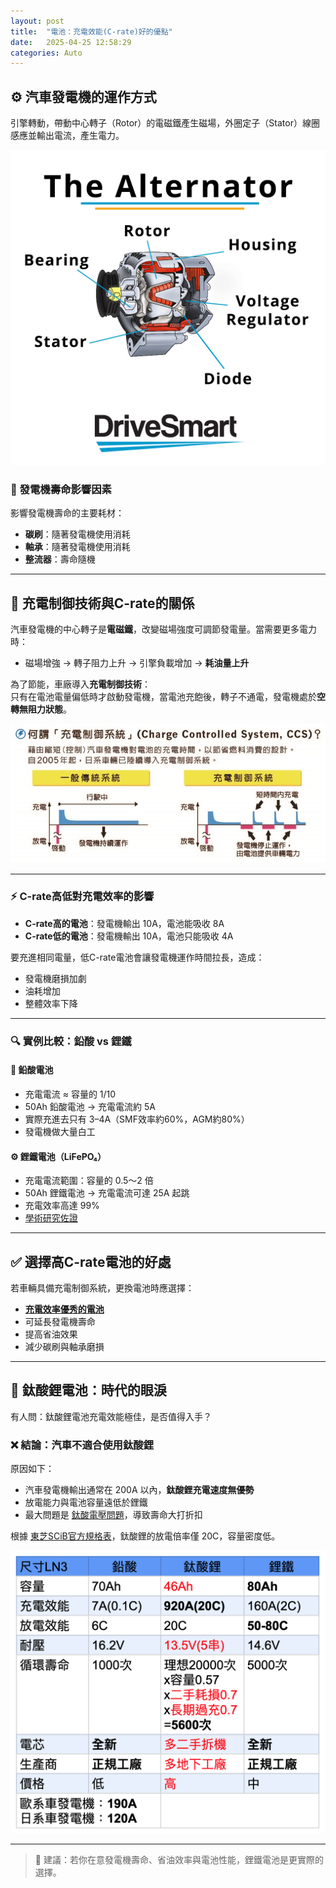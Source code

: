 ```yaml
---
layout: post
title:  "電池：充電效能(C-rate)好的優點"
date:   2025-04-25 12:58:29
categories: Auto
---
```



## ⚙️ 汽車發電機的運作方式

引擎轉動，帶動中心轉子（Rotor）的電磁鐵產生磁場，外圈定子（Stator）線圈感應並輸出電流，產生電力。

![發電機運作示意圖](/images/mobile01-546fae5ccb350dbd357ba0095c787a83.png)

### 🧩 發電機壽命影響因素

影響發電機壽命的主要耗材：

- **碳刷**：隨著發電機使用消耗  
- **軸承**：隨著發電機使用消耗  
- **整流器**：壽命隨機

---

## 🔋 充電制御技術與C-rate的關係

汽車發電機的中心轉子是**電磁鐵**，改變磁場強度可調節發電量。當需要更多電力時：

- 磁場增強 → 轉子阻力上升 → 引擎負載增加 → **耗油量上升**

為了節能，車廠導入**充電制御技術**：  
只有在電池電量偏低時才啟動發電機，當電池充飽後，轉子不通電，發電機處於**空轉無阻力狀態**。

![充電製御示意圖](/images/mobile01-1087ab058e273b6e781f0321aa85fe10.png)

---

### ⚡ C-rate高低對充電效率的影響

- **C-rate高的電池**：發電機輸出 10A，電池能吸收 8A  
- **C-rate低的電池**：發電機輸出 10A，電池只能吸收 4A

要充進相同電量，低C-rate電池會讓發電機運作時間拉長，造成：

- 發電機磨損加劇  
- 油耗增加  
- 整體效率下降

---

### 🔍 實例比較：鉛酸 vs 鋰鐵

#### 🧪 鉛酸電池

- 充電電流 ≈ 容量的 1/10  
- 50Ah 鉛酸電池 → 充電電流約 5A  
- 實際充進去只有 3–4A（SMF效率約60%，AGM約80%）  
- 發電機做大量白工

#### ⚙️ 鋰鐵電池（LiFePO₄）

- 充電電流範圍：容量的 0.5～2 倍  
- 50Ah 鋰鐵電池 → 充電電流可達 25A 起跳  
- 充電效率高達 99%  
- [學術研究佐證](/images/mobile01-d8c9d0d9da6aecd839d3e3fbe4be1398.png)

---

## ✅ 選擇高C-rate電池的好處

若車輛具備充電制御系統，更換電池時應選擇：

- [**充電效率優秀的電池**](https://1stbenz.github.io/2025/greenrun.html)  
- 可延長發電機壽命  
- 提高省油效果  
- 減少碳刷與軸承磨損

---

## 🧨 鈦酸鋰電池：時代的眼淚

有人問：鈦酸鋰電池充電效能極佳，是否值得入手？

### ❌ 結論：汽車不適合使用鈦酸鋰

原因如下：

- 汽車發電機輸出通常在 200A 以內，**鈦酸鋰充電速度無優勢**
- 放電能力與電池容量遠低於鋰鐵
- 最大問題是 [鈦酸電壓問題](https://1stbenz.github.io/2025/lto-analysis.html)，導致壽命大打折扣

根據 [東芝SCiB官方規格表](https://www.global.toshiba/ww/products-solutions/battery/scib/product-next/product/cell/high-energy.html)，鈦酸鋰的放電倍率僅 20C，容量密度低。

![Supercap](/images/mobile01-73a3f73994754009670d4e7b1e13c046.png)

---

> 📌 建議：若你在意發電機壽命、省油效率與電池性能，鋰鐵電池是更實際的選擇。
